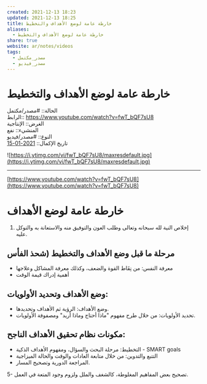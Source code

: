 ```yaml
---  
created: 2021-12-13 18:23  
updated: 2021-12-13 18:25  
title: خارطة عامة لوضع الأهداف والتخطيط  
aliases:  
  - خارطة عامة لوضع الأهداف والتخطيط  
share: true  
website: ar/notes/videos  
tags:  
  - مصدر_مكتمل  
  - مصدر_فيديو  
---  
```

  
  
# خارطة عامة لوضع الأهداف والتخطيط  
  
الحالة:: #مصدر/مكتمل  
الرابط:: https://www.youtube.com/watch?v=fwT_bQF7sU8  
الغرض:: اﻹنتاجية  
المنشيء:: نفع  
النوع:: #مصدر/فيديو  
تاريخ اﻹكمال:: [2021-01-15](2021-01-15.md)  
  
![https://i.ytimg.com/vi/fwT_bQF7sU8/maxresdefault.jpg](https://i.ytimg.com/vi/fwT_bQF7sU8/maxresdefault.jpg)  
  
---  
  
[https://www.youtube.com/watch?v=fwT_bQF7sU8](https://www.youtube.com/watch?v=fwT_bQF7sU8)  
  
# خارطة عامة لوضع اﻷهداف  
  
1. إخلاص النية لله سبحانه وتعالى وطلب العون والتوفيق منه والاستعانة به والتوكل عليه.  
  
## مرحلة ما قبل وضع الأهداف والتخطيط (شحذ الفأس  
  
- معرفة النفس: من نِقَاط القوة والضعف، وكذلك معرفة المشاكل وعلاجها  
- أهمية إدراك قيمة الوقت  
  
## وضع الأهداف وتحديد الأولويات:  
  
- وضع الأهداف: الرؤية ثم الأهداف وتحديدها.  
- تحديد الأولويات: من خلال طرح مفهوم "ماذا أحتاج وماذا أريد" ومصفوفة الأولويات.  
  
## مكونات نظام تحقيق الأهداف الناجح:  
  
- التخطيط: مرحلة البحث والسؤال، ومفهوم الأهداف الذكية - SMART goals  
- التتبع والتدوين: من خلال متابعة العادات والوقت والحالة الميزاجية  
- المراجعة الدورية وتصحيح المسار.  
  
5- تصحيح بعض المفاهيم المغلوطة، كالشغف والملل ولزوم وجود المتعة في العمل.  
